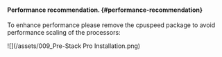 #### Performance recommendation. {#performance-recommendation}

To enhance performance please remove the cpuspeed package to avoid performance scaling of the processors:

![](/assets/009_Pre-Stack Pro Installation.png)

